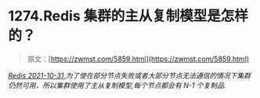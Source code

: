<!--yml
category: 未分类
date: 0001-01-01 00:00:00
--->

# 1274.Redis 集群的主从复制模型是怎样的？

> 原文：[https://zwmst.com/5859.html](https://zwmst.com/5859.html)

   [ *Redis* ](https://zwmst.com/redis)*[ <time datetime="2021-11-01T01:09:12+08:00"> 2021-10-31 </time> ](https://zwmst.com/5859.html)  为了使在部分节点失败或者大部分节点无法通信的情况下集群仍然可用，所以集群使用了主从复制模型,每个节点都会有 N-1 个复制品.*